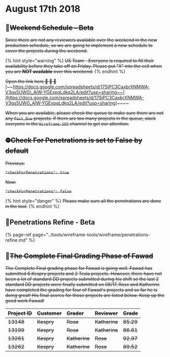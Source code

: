 # August 17th 2018

## 📅~~Weekend Schedule - Beta~~

~~Since there are not any reviewers available over the weekend in the new production schedule, so we are going to implement a new schedule to cover the projects during the weekend.~~

{% hint style="warning" %}
~~US Team - Everyone is required to fill their availability before they take off on Friday. Please put "X" into the cell when you are **NOT available** over this weekend.~~
{% endhint %}

~~Open the link here 🚩 🚩 🚩~~ [~~https://docs.google.com/spreadsheets/d/17SjPC3CaxbrXNMWA-V3gs5UWG\_AlW-YGExpqLdkq2LA/edit?usp=sharing~~](https://docs.google.com/spreadsheets/d/17SjPC3CaxbrXNMWA-V3gs5UWG_AlW-YGExpqLdkq2LA/edit?usp=sharing)~~~~

~~When you are available, please check the queue to make sure there are not any `Past_Due` projects. If there are too many projects in the queue, slack everyone in the `Wireframe-SOS` channel to get our attention.~~

## ~~⛔Check For Penetrations is set to False by default~~

~~Previous:~~

~~`"checkForPenetrations": true`~~

~~Now:~~

~~`"checkForPenetrations": false`~~

{% hint style="danger" %}
~~Please make sure all the penetrations are done in the tool.~~
{% endhint %}

## 🔧Penetrations Refine - Beta

{% page-ref page="../tools/wireframe-tools/wireframe/penetrations-refine.md" %}

## 💯~~The Complete Final Grading Phase of Fawad~~

~~The Complete Final grading phase for Fawad is going well. Fawad has submitted 6 Kespry projects and 2 Tesla projects. However, there have not been a lot of standard DD projects submitted during his shift so the last 2 standard DD projects were finally submitted on 08/17. Rose and Katherine have completed the grading for four of Fawad's projects and so far he is doing great! His final scores for those projects are listed below. Keep up the good work Fawad!~~

| ~~Project ID~~ | ~~Customer~~ | ~~Grader~~ | ~~Reviewer~~ | ~~Grade~~ |
| :--- | :--- | :--- | :--- | :--- |
| ~~13148~~ | ~~Kespry~~ | ~~Rose~~ | ~~Katherine~~ | ~~85.29~~ |
| ~~13199~~ | ~~Kespry~~ | ~~Rose~~ | ~~Katherine~~ | ~~86.61~~ |
| ~~13261~~ | ~~Kespry~~ | ~~Katherine~~ | ~~Rose~~ | ~~92.97~~ |
| ~~13262~~ | ~~Kespry~~ | ~~Katherine~~ | ~~Rose~~ | ~~89.52~~ |

